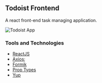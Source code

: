 ## Todoist Frontend

A react front-end task managing application.

![Todoist App](https://github.io/Obitrim/todoist-client/blob/master/docs/todoist.png)

### Tools and Technologies

- [ReactJS](https://reactjs.org/)
- [Axios](https://www.npmjs.com/package/axios);
- [Formik](https://formik.org/)
- [Prop Types](https://www.npmjs.com/package/prop-types)
- [Yup](https://www.npmjs.com/)

